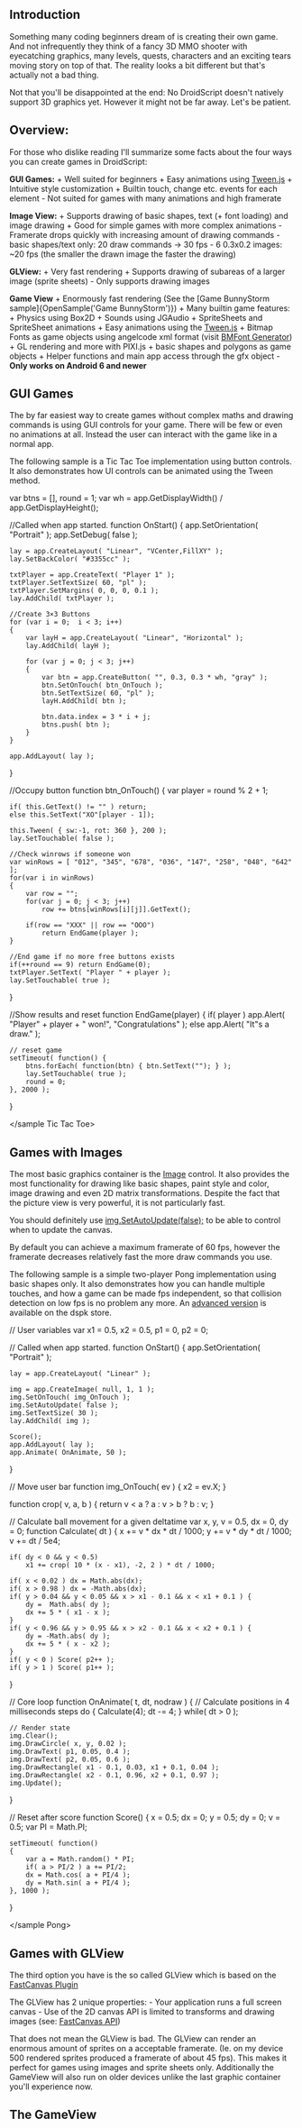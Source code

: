 
## Introduction
Something many coding beginners dream of is creating their own game. And not infrequently they think of a fancy 3D MMO shooter with eyecatching graphics, many levels, quests, characters and an exciting tears moving story on top of that.
The reality looks a bit different but that's actually not a bad thing.

Not that you'll be disappointed at the end: No DroidScript doesn't natively support 3D graphics yet. However it might not be far away. Let's be patient.

## Overview:
For those who dislike reading I'll summarize some facts about the four ways you can create games in DroidScript:

**GUI Games:**
	<green>+</green> Well suited for beginners
	<green>+</green> Easy animations using [Tween.js](https://github.com/tweenjs/tween.js)
	<green>+</green> Intuitive style customization
	<green>+</green> Builtin touch, change etc. events for each element
	<red>-</red> Not suited for games with many animations and high framerate

**Image View:**
	<green>+</green> Supports drawing of basic shapes, text (+ font loading) and image drawing
	<green>+</green> Good for simple games with more complex animations
	<red>-</red> Framerate drops quickly with increasing amount of drawing commands
		- basic shapes/text only: 20 draw commands → 30 fps
		- 6 0.3x0.2 images: ~20 fps (the smaller the drawn image the faster the drawing)

**GLView:**
	<green>+</green> Very fast rendering
	<green>+</green> Supports drawing of subareas of a larger image (sprite sheets)
	<red>-</red> Only supports drawing images

**Game View**
	<green>+</green> Enormously fast rendering (See the [Game BunnyStorm sample]{OpenSample('Game BunnyStorm')})
	<green>+</green> Many builtin game features:
		<green>+</green> Physics using Box2D
		<green>+</green> Sounds using JGAudio
		<green>+</green> SpriteSheets and SpriteSheet animations
		<green>+</green> Easy animations using the [Tween.js](https://github.com/tweenjs/tween.js)
		<green>+</green> Bitmap Fonts as game objects using angelcode xml format (visit [BMFont Generator](http://www.angelcode.com/products/bmfont))
	<green>+</green> GL rendering and more with PIXI.js
		<green>+</green> basic shapes and polygons as game objects
	<green>+</green> Helper functions and main app access through the gfx object
	<red>-</red> **Only works on Android 6 and newer**


## GUI Games
The by far easiest way to create games without complex maths and drawing commands is using GUI controls for your game.
There will be few or even no animations at all. Instead the user can interact with the game like in a normal app.

The following sample is a Tic Tac Toe implementation using button controls.
It also demonstrates how UI controls can be animated using the Tween method.

<sample Tic Tac Toe>

var btns = [], round = 1;
var wh = app.GetDisplayWidth() / app.GetDisplayHeight();

//Called when app started.
function OnStart()
{
    app.SetOrientation( "Portrait" );
    app.SetDebug( false );

    lay = app.CreateLayout( "Linear", "VCenter,FillXY" );
    lay.SetBackColor( "#3355cc" );

    txtPlayer = app.CreateText( "Player 1" );
    txtPlayer.SetTextSize( 60, "pl" );
    txtPlayer.SetMargins( 0, 0, 0, 0.1 );
    lay.AddChild( txtPlayer );

    //Create 3×3 Buttons
    for (var i = 0;  i < 3; i++)
    {
        var layH = app.CreateLayout( "Linear", "Horizontal" );
        lay.AddChild( layH );

        for (var j = 0; j < 3; j++)
        {
            var btn = app.CreateButton( "", 0.3, 0.3 * wh, "gray" );
            btn.SetOnTouch( btn_OnTouch );
            btn.SetTextSize( 60, "pl" );
            layH.AddChild( btn );

            btn.data.index = 3 * i + j;
            btns.push( btn );
        }
    }

    app.AddLayout( lay );
}

//Occupy button
function btn_OnTouch()
{
    var player = round % 2 + 1;

	if( this.GetText() != "" ) return;
	else this.SetText("XO"[player - 1]);

	this.Tween( { sw:-1, rot: 360 }, 200 );
    lay.SetTouchable( false );

	//Check winrows if someone won
    var winRows = [ "012", "345", "678", "036", "147", "258", "048", "642" ];
	for(var i in winRows)
	{
		var row = "";
		for(var j = 0; j < 3; j++)
		    row += btns[winRows[i][j]].GetText();

		if(row == "XXX" || row == "OOO")
			return EndGame(player );
	}

	//End game if no more free buttons exists
	if(++round == 9) return EndGame(0);
	txtPlayer.SetText( "Player " + player );
    lay.SetTouchable( true );
}

//Show results and reset
function EndGame(player)
{
    if( player ) app.Alert( "Player" + player + " won!", "Congratulations" );
    else app.Alert( "It"s a draw." );

    // reset game
    setTimeout( function() {
        btns.forEach( function(btn) { btn.SetText(""); } );
        lay.SetTouchable( true );
        round = 0;
    }, 2000 );
}

</sample Tic Tac Toe>

## Games with Images
The most basic graphics container is the [Image](../app/CreateImage.htm) control. It also provides the most functionality for drawing like basic shapes, paint style and color, image drawing and even 2D matrix transformations.
Despite the fact that the picture view is very powerful, it is not particularly fast.

You should definitely use [<js>img.SetAutoUpdate(false);</js>](../app/CreateImage.htm#SetAutoUpdate) to be able to control when to update the canvas.

By default you can achieve a maximum framerate of 60 fps, however the framerate decreases relatively fast the more draw commands you use.

The following sample is a simple two-player Pong implementation using basic shapes only.
It also demonstrates how you can handle multiple touches, and how a game can be made fps independent, so that collision detection on low fps is no problem any more.
An [advanced version](https://dspk.justplayer.de/browse/view/69) is available on the dspk store.

<sample Pong>

// User variables
var x1 = 0.5, x2 = 0.5, p1 = 0, p2 = 0;

// Called when app started.
function OnStart()
{
    app.SetOrientation( "Portrait" );

    lay = app.CreateLayout( "Linear" );

    img = app.CreateImage( null, 1, 1 );
    img.SetOnTouch( img_OnTouch );
    img.SetAutoUpdate( false );
    img.SetTextSize( 30 );
    lay.AddChild( img );

    Score();
    app.AddLayout( lay );
    app.Animate( OnAnimate, 50 );
}

// Move user bar
function img_OnTouch( ev ) { x2 = ev.X; }

function crop( v, a, b ) { return v < a ? a : v > b ? b : v; }

// Calculate ball movement for a given deltatime
var x, y, v = 0.5, dx = 0, dy = 0;
function Calculate( dt )
{
    x += v * dx * dt / 1000;
    y += v * dy * dt / 1000;
    v += dt / 5e4;

    if( dy < 0 && y < 0.5)
        x1 += crop( 10 * (x - x1), -2, 2 ) * dt / 1000;

    if( x < 0.02 ) dx = Math.abs(dx);
    if( x > 0.98 ) dx = -Math.abs(dx);
    if( y > 0.04 && y < 0.05 && x > x1 - 0.1 && x < x1 + 0.1 ) {
        dy =  Math.abs( dy );
        dx += 5 * ( x1 - x );
    }
    if( y < 0.96 && y > 0.95 && x > x2 - 0.1 && x < x2 + 0.1 ) {
        dy = -Math.abs( dy );
        dx += 5 * ( x - x2 );
    }
    if( y < 0 ) Score( p2++ );
    if( y > 1 ) Score( p1++ );
}

// Core loop
function OnAnimate( t, dt, nodraw )
{
    // Calculate positions in 4 milliseconds steps
    do { Calculate(4); dt -= 4; }
    while( dt > 0 );

    // Render state
    img.Clear();
    img.DrawCircle( x, y, 0.02 );
    img.DrawText( p1, 0.05, 0.4 );
    img.DrawText( p2, 0.05, 0.6 );
    img.DrawRectangle( x1 - 0.1, 0.03, x1 + 0.1, 0.04 );
    img.DrawRectangle( x2 - 0.1, 0.96, x2 + 0.1, 0.97 );
    img.Update();
}

// Reset after score
function Score()
{
    x = 0.5; dx = 0;
    y = 0.5; dy = 0;
    v = 0.5;
    var PI = Math.PI;

    setTimeout( function()
    {
        var a = Math.random() * PI;
        if( a > PI/2 ) a += PI/2;
        dx = Math.cos( a + PI/4 );
        dy = Math.sin( a + PI/4 );
    }, 1000 );
}

</sample Pong>

## Games with GLView
The third option you have is the so called GLView which is based on the [FastCanvas Plugin](https://github.com/phonegap/phonegap-plugin-fast-canvas)

The GLView has 2 unique properties:
	- Your application runs a full screen canvas
	- Use of the 2D canvas API is limited to transforms and drawing images (see: [FastCanvas API](https://github.com/phonegap/phonegap-plugin-fast-canvas/blob/master/README.md#fastcanvas-api))

That does not mean the GLView is bad. The GLView can render an enormous amount of sprites on a acceptable framerate. (Ie. on my device 500 rendered sprites produced a framerate of about 45 fps).
This makes it perfect for games using images and sprite sheets only.
Additionally the GameView will also run on older devices unlike the last graphic container you'll experience now.

## The GameView
